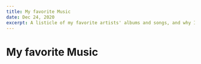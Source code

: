 ```yaml
---
title: My favorite Music
date: Dec 24, 2020
excerpt: A listicle of my favorite artists' albums and songs, and why I like listening to them so much.
---
```


# My favorite Music

## 
